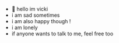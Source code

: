 - 👋 hello im vicki
- i am sad sometimes
- i am also happy though !
- i am lonely
- if anyone wants to talk to me, feel free too

<!---
vicksisaidiot/vicksisaidiot is a ✨ special ✨ repository because its `README.md` (this file) appears on your GitHub profile.
You can click the Preview link to take a look at your changes.
--->
